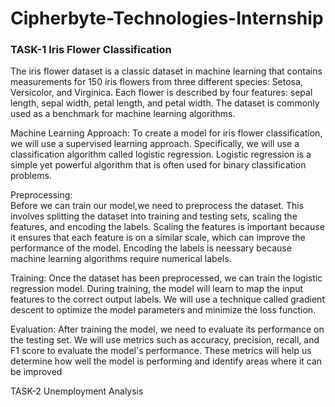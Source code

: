# Cipherbyte-Technologies-Internship

### TASK-1  Iris Flower Classification

The iris flower dataset is a classic dataset in machine learning that contains measurements for 150 iris flowers from three different species: Setosa, Versicolor, and Virginica. Each flower is described by four features: sepal length, sepal width, petal length, and petal width. The dataset is commonly used as a benchmark for machine learning algorithms.

Machine Learning Approach: 
To create a model for iris flower classification, we will use a supervised learning approach. Specifically, we will use a classification algorithm called logistic regression. Logistic regression is a simple yet powerful algorithm that is often used for binary classification problems.

Preprocessing:  
Before we can train our model,we need to preprocess the dataset. This involves splitting the dataset into training and testing sets, scaling the features, and encoding the labels. Scaling the features is important because it ensures that each feature is on a similar scale, which can improve the performance of the model. Encoding the labels is neessary because machine learning algorithms require numerical labels.

Training: 
Once the dataset has been preprocessed, we can train the logistic regression model. During training, the model will learn to map the input features to the correct output labels. We will use a
technique called gradient descent to optimize the model parameters and minimize the loss function.

Evaluation: 
After training the model, we need to evaluate its performance on the testing set. We will use metrics such as accuracy, precision, recall, and F1 score to evaluate the model's performance. These metrics will help us determine how well the model is performing and identify areas where it can be improved

TASK-2 Unemployment Analysis 
